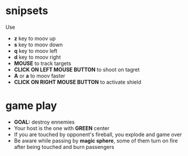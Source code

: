 # snipsets
Use<br>
- <strong>z</strong> key to moov up<br>
- <strong>s</strong> key to moov down<br>
- <strong>q</strong> key to moov left<br>
- <strong>d</strong> key to moov right<br>
- <strong>MOUSE</strong> to track targets<br>
- <strong>CLICK ON LEFT MOUSE BUTTON</strong> to shoot on tagret<br>
- <strong>A</strong> or <strong>a</strong> to moov faster<br>
- <strong>CLICK ON RIGHT MOUSE BUTTON</strong> to activate shield<br>

# game play
- <strong>GOAL:</strong> destroy ennemies<br>
- Your host is the one with <strong>GREEN</strong> center<br>
- If you are touched by opponent's fireball, you explode and game over<br>
- Be aware while passing by <strong>magic sphere</strong>, some of them turn on fire after being touched and burn passengers<br>
